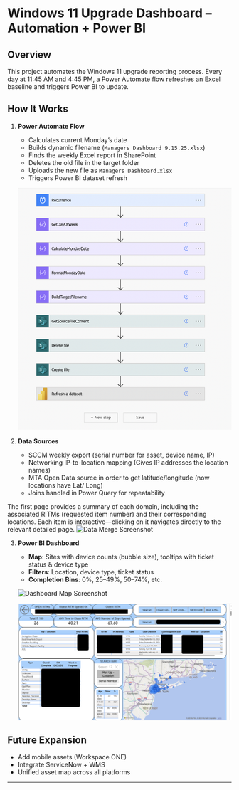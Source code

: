 # Windows 11 Upgrade Dashboard – Automation + Power BI

## Overview
This project automates the Windows 11 upgrade reporting process.
Every day at 11:45 AM and 4:45 PM, a Power Automate flow refreshes an Excel baseline and triggers Power BI to update.

## How It Works
1. **Power Automate Flow**  
   - Calculates current Monday’s date  
   - Builds dynamic filename (`Managers Dashboard 9.15.25.xlsx`)  
   - Finds the weekly Excel report in SharePoint  
   - Deletes the old file in the target folder  
   - Uploads the new file as `Managers Dashboard.xlsx`  
   - Triggers Power BI dataset refresh  

   ![Flow Screenshot](https://github.com/Avimaslow/Windows11Dashboard/blob/main/screenshots/PowerAutomateWin11.png)

2. **Data Sources**
   - SCCM weekly export (serial number for asset, device name, IP)
   - Networking IP-to-location mapping (Gives IP addresses the location names)
   - MTA Open Data source in order to get latitude/longitude (now locations have Lat/ Long)
   - Joins handled in Power Query for repeatability

The first page provides a summary of each domain, including the associated RITMs (requested item number) and their corresponding locations. Each item is interactive—clicking on it navigates directly to the relevant detailed page.
   ![Data Merge Screenshot]([screenshots/data_merge.png](https://github.com/Avimaslow/Windows11Dashboard/blob/main/screenshots/SummaryPage.png))

3. **Power BI Dashboard**
   - **Map**: Sites with device counts (bubble size), tooltips with ticket status & device type  
   - **Filters**: Location, device type, ticket status  
   - **Completion Bins**: 0%, 25–49%, 50–74%, etc.  

   ![Dashboard Map Screenshot]([https://github.com/Avimaslow/Windows11Dashboard/blob/main/screenshots/Win11Dashboard%20Main%20Page.png](https://github.com/Avimaslow/Windows11Dashboard/blob/main/screenshots/PercentageCompleteEachLocation.png))


   ![Dashboard Map Percentage for Each Location](https://github.com/Avimaslow/Windows11Dashboard/blob/main/screenshots/Win11Dashboard%20Main%20Page.png)
## Future Expansion
- Add mobile assets (Workspace ONE)
- Integrate ServiceNow + WMS
- Unified asset map across all platforms

---



